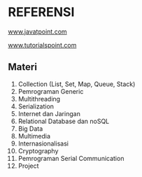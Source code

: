 # REFERENSI

www.javatpoint.com

www.tutorialspoint.com

## Materi

1. Collection (List, Set, Map, Queue, Stack)
2. Pemrograman Generic
3. Multithreading
4. Serialization
5. Internet dan Jaringan
6. Relational Database dan noSQL
7. Big Data
8. Multimedia
9. Internasionalisasi
10. Cryptography
11. Pemrograman Serial Communication
12. Project
